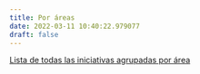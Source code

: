```yaml
---
title: Por áreas
date: 2022-03-11 10:40:22.979077
draft: false
---
```


[Lista de todas las iniciativas agrupadas por área](/areas/lxiii)

<!--more-->
